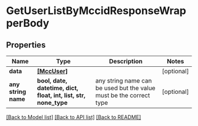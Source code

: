 # GetUserListByMccidResponseWrapperBody


## Properties
Name | Type | Description | Notes
------------ | ------------- | ------------- | -------------
**data** | [**[MccUser]**](MccUser.md) |  | [optional] 
**any string name** | **bool, date, datetime, dict, float, int, list, str, none_type** | any string name can be used but the value must be the correct type | [optional]

[[Back to Model list]](../README.md#documentation-for-models) [[Back to API list]](../README.md#documentation-for-api-endpoints) [[Back to README]](../README.md)



